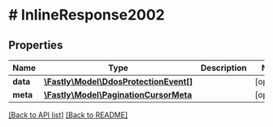 # # InlineResponse2002

## Properties

Name | Type | Description | Notes
------------ | ------------- | ------------- | -------------
**data** | [**\Fastly\Model\DdosProtectionEvent[]**](DdosProtectionEvent.md) |  | [optional] 
**meta** | [**\Fastly\Model\PaginationCursorMeta**](PaginationCursorMeta.md) |  | [optional] 


[[Back to API list]](../../README.md#endpoints) [[Back to README]](../../README.md)
